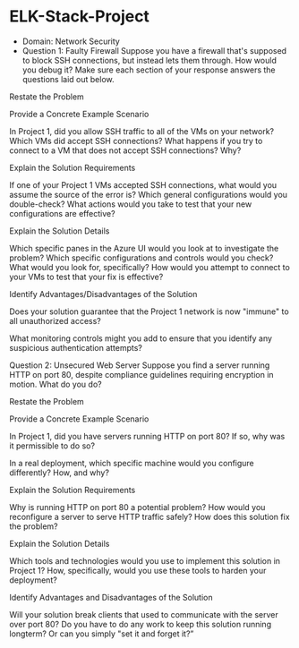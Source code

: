 # ELK-Stack-Project

- Domain: Network Security
- Question 1:  Faulty Firewall
Suppose you have a firewall that's supposed to block SSH connections, but instead lets them through. How would you debug it?
Make sure each section of your response answers the questions laid out below.
​


Restate the Problem


Provide a Concrete Example Scenario

In Project 1, did you allow SSH traffic to all of the VMs on your network?
Which VMs did accept SSH connections?
What happens if you try to connect to a VM that does not accept SSH connections? Why?



Explain the Solution Requirements

If one of your Project 1 VMs accepted SSH connections, what would you assume the source of the error is?
Which general configurations would you double-check?
What actions would you take to test that your new configurations are effective?



Explain the Solution Details

Which specific panes in the Azure UI would you look at to investigate the problem?
Which specific configurations and controls would you check?
What would you look for, specifically?
How would you attempt to connect to your VMs to test that your fix is effective?



Identify Advantages/Disadvantages of the Solution


Does your solution guarantee that the Project 1 network is now "immune" to all unauthorized access?


What monitoring controls might you add to ensure that you identify any suspicious authentication attempts?​




Question 2: Unsecured Web Server
Suppose you find a server running HTTP on port 80, despite compliance guidelines requiring encryption in motion. What do you do?
​​


Restate the Problem


Provide a Concrete Example Scenario


In Project 1, did you have servers running HTTP on port 80?  If so, why was it permissible to do so?


In a real deployment, which specific machine would you configure differently? How, and why?




Explain the Solution Requirements

Why is running HTTP on port 80 a potential problem?
How would you reconfigure a server to serve HTTP traffic safely?
How does this solution fix the problem?



Explain the Solution Details

Which tools and technologies would you use to implement this solution in Project 1?
How, specifically, would you use these tools to harden your deployment?



Identify Advantages and Disadvantages of the Solution

Will your solution break clients that used to communicate with the server over port 80?
Do you have to do any work to keep this solution running longterm? Or can you simply "set it and forget it?”
